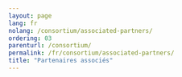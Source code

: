 ```yaml
---
layout: page
lang: fr
nolang: /consortium/associated-partners/
ordering: 03
parenturl: /consortium/
permalink: /fr/consortium/associated-partners/
title: "Partenaires associés"
---
```


<!-- content here will serve as an intro. Cfr. _layouts/consortium.html -->